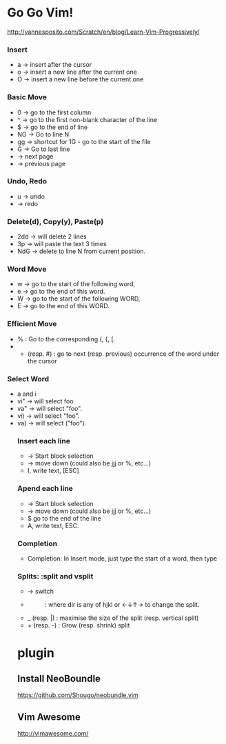 Go Go Vim!
=====
http://yannesposito.com/Scratch/en/blog/Learn-Vim-Progressively/

### Insert 
* a → insert after the cursor
* o → insert a new line after the current one
* O → insert a new line before the current one

### Basic Move
* 0 → go to the first column
* ^ → go to the first non-blank character of the line
* $ → go to the end of line
* NG → Go to line N
* gg → shortcut for 1G - go to the start of the file
* G → Go to last line
* <C-f> → next page 
* <C-b> → previous page

### Undo, Redo
* u → undo
* <C-r> → redo

### Delete(d), Copy(y), Paste(p)
* 2dd → will delete 2 lines
* 3p → will paste the text 3 times
* NdG -> delete to line N from current position.

### Word Move
* w → go to the start of the following word,
* e → go to the end of this word.
* W → go to the start of the following WORD,
* E → go to the end of this WORD.

### Efficient Move
* % : Go to the corresponding (, {, [.
* * (resp. #) : go to next (resp. previous) occurrence of the word under the cursor

### Select Word
* <action>a<object> and <action>i<object>
* vi" → will select foo.
* va" → will select "foo".
* vi) → will select "foo".
* va) → will select ("foo").

### Insert each line
* <C-v> → Start block selection
* <C-d> → move down (could also be jjj or %, etc…)
* I, write text, [ESC]

### Apend each line
* <C-v> → Start block selection
* <C-d> → move down (could also be jjj or %, etc…)
* $ go to the end of the line
* A, write text, ESC.

### Completion
* Completion: In Insert mode, just type the start of a word, then type <C-p>

### Splits: :split and vsplit
* <C-w> → switch
* <C-w><dir> : where dir is any of hjkl or ←↓↑→ to change the split.
* <C-w>_ (resp. <C-w>|) : maximise the size of the split (resp. vertical split)
* <C-w>+ (resp. <C-w>-) : Grow (resp. shrink) split

# plugin

## Install NeoBoundle
https://github.com/Shougo/neobundle.vim

## Vim Awesome
http://vimawesome.com/

